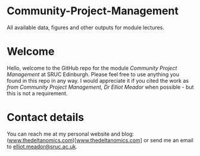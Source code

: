 # Community-Project-Management

All available data, figures and other outputs for module lectures.

# Welcome
Hello, welcome to the GitHub repo for the module *Community Project Management* at SRUC Edinburgh. Please feel free to use anything you found in this repo in any way. I would appreciate it if you cited the work as *from Community Project Management, Dr Elliot Meador* when possible - but this is not a requirement. 

# Contact details
You can reach me at my personal website and blog: (www.thedeltanomics.com)[www.thedeltanomics.com] or send me an email to elliot.meador@sruc.ac.uk. 
